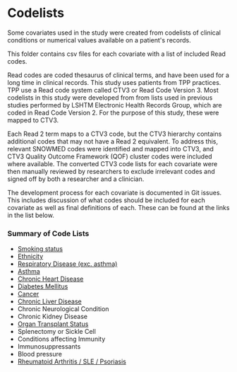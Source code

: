 # Codelists

Some covariates used in the study were created from codelists of clinical conditions or numerical values available on a patient's records. 

This folder contains csv files for each covariate with a list of included Read codes. 

Read codes are coded thesaurus of clinical terms, and have been used for a long time in clinical records. This study uses patients from TPP practices. TPP use a Read code system called CTV3 or Read Code Version 3. Most codelists in this study were developed from from lists used in previous studies performed by LSHTM Electronic Health Records Group, which are coded in Read Code Version 2. For the purpose of this study, these were mapped to CTV3.

Each Read 2 term maps to a CTV3 code, but the CTV3 hierarchy contains additional codes that may not have a Read 2 equivalent. To address this, relevant SNOWMED codes were identified and mapped into CTV3, and CTV3 Quality Outcome Framework (QOF) cluster codes were included where available. The converted CTV3 code lists for each covariate were then manually reviewed by researchers to exclude irrelevant codes and signed off by both a researcher and a clinician.

The development process for each covariate is documented in Git issues. This includes discussion of what codes should be included for each covariate as well as final definitions of each. These can be found at the links in the list below. 

### Summary of Code Lists

- [Smoking status](https://github.com/ebmdatalab/tpp-sql-notebook/issues/6#issuecomment-610427063)
- [Ethnicity](https://github.com/ebmdatalab/tpp-sql-notebook/issues/27)  
- [Respiratory Disease (exc. asthma)](https://github.com/ebmdatalab/tpp-sql-notebook/issues/21)  
- [Asthma](https://github.com/ebmdatalab/tpp-sql-notebook/issues/55) 
- [Chronic Heart Disease](https://github.com/ebmdatalab/tpp-sql-notebook/issues/7#issuecomment-610307777) 
- [Diabetes Mellitus](https://github.com/ebmdatalab/tpp-sql-notebook/issues/30)
- [Cancer](https://github.com/ebmdatalab/tpp-sql-notebook/issues/32)
- [Chronic Liver Disease](https://github.com/ebmdatalab/tpp-sql-notebook/issues/12#issuecomment-610345584)
- Chronic Neurological Condition
- Chronic Kidney Disease
- [Organ Transplant Status](https://github.com/ebmdatalab/tpp-sql-notebook/issues/31#issuecomment-612122743)
- Splenectomy or Sickle Cell
- Conditions affecting Immunity
- Immunosuppressants 
- Blood pressure
- [Rheumatoid Arthritis / SLE / Psoriasis](https://github.com/ebmdatalab/tpp-sql-notebook/issues/49#issuecomment-611950089) 
